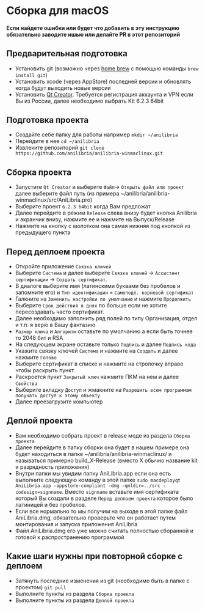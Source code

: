 # Сборка для macOS

#### Если найдете ошибки или будет что добавить в эту инструкцию обязательно заводите ишью или делайте PR в этот репозиторий

## Предварительная подготовка
* Установить git (возможно через [home brew](https://brew.sh/) с помощью команды `brew install git`)
* Установить xcode (через AppStore) последней версии и обновлять когда будут выходить новые версии
* Установить [Qt Creator](https://www.qt.io/download-qt-installer). Требуется регистрация аккаунта и VPN если Вы из России, далее необходимо выбрать Kit 6.2.3 64bit

## Подготовка проекта
* Создайте себе папку для работы например `mkdir ~/anilibria`
* Перейдите в нее `cd ~/anilibria`
* Извлеките репозиторий `git clone https://github.com/anilibria/anilibria-winmaclinux.git`

## Сборка проекта
* Запустите `Qt Creator` и выберите `Файл`-> `Открыть файл или проект` далее выберите файл путь (из примера ~/anilibria/anilibria-winmaclinux/src/AniLibria.pro)
* Выберите проект `6.2.3 64bit` когда Вам предложат
* Далее перейдите в режим `Release` слева внизу будет кнопка Anilibria и экранчик внизу, нажмите ее и нажмите на Выпуск/Release
* Нажмите на кнопку с молотком она самая нижняя под кнопкой из предыдущего пункта

## Перед деплоем проекта
* Откройте приложение `Связка ключей`
* Выберите `Система` и далее выберите `Связка ключей` -> `Ассистент сертификации` -> `Создать сертификат`.
* В диалоге выберите имя (латинскими буквами без пробелов и запомните его) и `Тип идентификации` = `Самоподп. корневой сертификат`
* Галкните на `Заменить настройки по умолчанию` и нажмите `Продолжить`
* Выберите `Срок действия в днях` по больше если не хотите пересоздавать часто сертификат.
* Далее необходимо заполнить ряд полей по типу Организация, отдел и т.п. я верю в Вашу фантазию
* `Размер ключа` и `Алгоритм` оставьте по умолчанию а если быть точнее то 2048 бит и RSA
* На следующем экране оставьте только `Подпись` и далее `Подпись кода`
* Укажите связку ключей `Система` и нажмите на `Создать` и далее нажмите `Готово`
* Выберите сертификат в списке и нажмите на стролочку вправо чтобы раскрыть пункт
* Раскроется пункт `Закрытый ключ` нажмите ПКМ на нем и далее `Свойства`
* Выберите вкладку `Доступ` и жмакните на `Разрешить всем программам получать доступ к этому объекту`
* Далее преезагрузите компьютер

## Деплой проекта
* Вам необходимо собрать проект в release моде из раздела `Сборка проекта`
* Далее перейдите в папку сборки она будет в нашем примере она будет находиться в папке ~/anilibria/anilibria-winmaclinux/ и называться примерно build_X-Release (вместо X обычно название kit и разрядность приложения)
* Внутри папки мы увидим папку AniLibria.app если она есть выполните следующую команду в этой папке `sudo macdeployqt AniLibria.app -appstore-compliant -dmg -qmldir=../src -codesign=signname`. Вместо `signname` вставьте имя сертификата который Вы создали в разделе `Перед деплоем проекта` которое было латиницей и без пробелов.
* Если все нормально то мы получим на выходе в этой папке файл AniLibria.dmg, обязательно проверьте что он работает путем монтирования и запуска приложения AniLibria
* Файл AniLibria.dmg его уже можно считать полностью сборанной и готовой к распространению программой

## Какие шаги нужны при повторной сборке с деплоем
* Затянуть последние изменения из git (необходимо быть в папке с проектом) `git pull`
* Выполните пункты из раздела `Сборка проекта`
* Выполните пункты из раздела `Деплой проекта`
  
 
